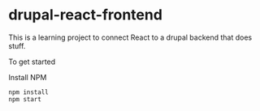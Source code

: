 # drupal-react-frontend

This is a learning project to connect React to a drupal backend that does stuff.

To get started

Install NPM

```
npm install
npm start
```